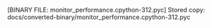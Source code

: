 [BINARY FILE: monitor_performance.cpython-312.pyc]
Stored copy: docs/converted-binary/monitor_performance.cpython-312.pyc
